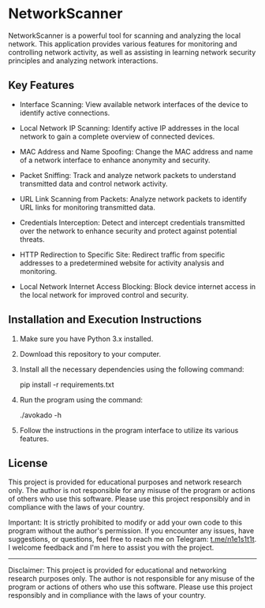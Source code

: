 # NetworkScanner


NetworkScanner is a powerful tool for scanning and analyzing the local network. This application provides various features for monitoring and controlling network activity, as well as assisting in learning network security principles and analyzing network interactions.

## Key Features

- Interface Scanning: View available network interfaces of the device to identify active connections.

- Local Network IP Scanning: Identify active IP addresses in the local network to gain a complete overview of connected devices.

- MAC Address and Name Spoofing: Change the MAC address and name of a network interface to enhance anonymity and security.

- Packet Sniffing: Track and analyze network packets to understand transmitted data and control network activity.

- URL Link Scanning from Packets: Analyze network packets to identify URL links for monitoring transmitted data.

- Credentials Interception: Detect and intercept credentials transmitted over the network to enhance security and protect against potential threats.

- HTTP Redirection to Specific Site: Redirect traffic from specific addresses to a predetermined website for activity analysis and monitoring.

- Local Network Internet Access Blocking: Block device internet access in the local network for improved control and security.

## Installation and Execution Instructions

1. Make sure you have Python 3.x installed.

2. Download this repository to your computer.

3. Install all the necessary dependencies using the following command:
   
   pip install -r requirements.txt
   

4. Run the program using the command:
   
   ./avokado -h
   

5. Follow the instructions in the program interface to utilize its various features.

## License

This project is provided for educational purposes and network research only. The author is not responsible for any misuse of the program or actions of others who use this software. Please use this project responsibly and in compliance with the laws of your country.

Important: It is strictly prohibited to modify or add your own code to this program without the author's permission. If you encounter any issues, have suggestions, or questions, feel free to reach me on Telegram: [t.me/n1e1s1t1t](https://t.me/n1e1s1t1t). I welcome feedback and I'm here to assist you with the project.

---

Disclaimer: This project is provided for educational and networking research purposes only. The author is not responsible for any misuse of the program or actions of others who use this software. Please use this project responsibly and in compliance with the laws of your country.
